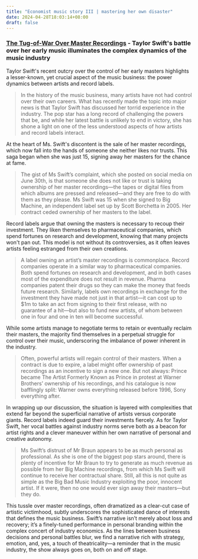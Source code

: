 ```yaml
---
title: "Economist music story III | mastering her own disaster"
date: 2024-04-28T18:03:14+08:00
draft: false
---
```


### [The Tug-of-War Over Master Recordings](https://www.economist.com/prospero/2019/07/08/the-relationship-between-musicians-master-recordings-and-record-labels) - Taylor Swift's battle over her early music illuminates the complex dynamics of the music industry

Taylor Swift's recent outcry over the control of her early masters highlights a lesser-known, yet crucial aspect of the music business: the power dynamics between artists and record labels.

> In the history of the music business, many artists have not had control over their own careers. What has recently made the topic into major news is that Taylor Swift has discussed her torrid experience in the industry. The pop star has a long record of challenging the powers that be, and while her latest battle is unlikely to end in victory, she has shone a light on one of the less understood aspects of how artists and record labels interact.

At the heart of Ms. Swift's discontent is the sale of her master recordings, which now fall into the hands of someone she neither likes nor trusts. This saga began when she was just 15, signing away her masters for the chance at fame.

> The gist of Ms Swift’s complaint, which she posted on social media on June 30th, is that someone she does not like or trust is taking ownership of her master recordings—the tapes or digital files from which albums are pressed and released—and they are free to do with them as they please. Ms Swift was 15 when she signed to Big Machine, an independent label set up by Scott Borchetta in 2005. Her contract ceded ownership of her masters to the label.

Record labels argue that owning the masters is necessary to recoup their investment. They liken themselves to pharmaceutical companies, which spend fortunes on research and development, knowing that many projects won't pan out. This model is not without its controversies, as it often leaves artists feeling estranged from their own creations.

> A label owning an artist’s master recordings is commonplace. Record companies operate in a similar way to pharmaceutical companies. Both spend fortunes on research and development, and in both cases most of the expenditure does not result in revenue. Pharma companies patent their drugs so they can make the money that feeds future research. Similarly, labels own recordings in exchange for the investment they have made not just in that artist—it can cost up to $1m to take an act from signing to their first release, with no guarantee of a hit—but also to fund new artists, of whom between one in four and one in ten will become successful.

While some artists manage to negotiate terms to retain or eventually reclaim their masters, the majority find themselves in a perpetual struggle for control over their music, underscoring the imbalance of power inherent in the industry.

> Often, powerful artists will regain control of their masters. When a contract is due to expire, a label might offer ownership of past recordings as an incentive to sign a new one. But not always: Prince became The Artist Formerly Known as Prince in protest at Warner Brothers’ ownership of his recordings, and his catalogue is now bafflingly split: Warner owns everything released before 1996, Sony everything after.

In wrapping up our discussion, the situation is layered with complexities that extend far beyond the superficial narrative of artists versus corporate giants. Record labels indeed guard their investments fiercely. As for Taylor Swift, her vocal battles against industry norms serve both as a beacon for artist rights and a clever maneuver within her own narrative of personal and creative autonomy. 

> Ms Swift’s distrust of Mr Braun appears to be as much personal as professional. As she is one of the biggest pop stars around, there is plenty of incentive for Mr Braun to try to generate as much revenue as possible from her Big Machine recordings, from which Ms Swift will continue to receive her contractual share. Still, all this is not quite as simple as the Big Bad Music Industry exploiting the poor, innocent artist. If it were, then no one would ever sign away their masters—but they do.

This tussle over master recordings, often dramatized as a clear-cut case of artistic victimhood, subtly underscores the sophisticated dance of interests that defines the music business. Swift’s narrative isn’t merely about loss and recovery; it’s a finely-tuned performance in personal branding within the complex concert of industry economics. As the lines between business decisions and personal battles blur, we find a narrative rich with strategy, emotion, and, yes, a touch of theatricality—a reminder that in the music industry, the show always goes on, both on and off stage.
